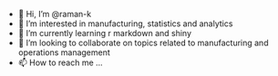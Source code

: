 - 👋 Hi, I’m @raman-k
- 👀 I’m interested in manufacturing, statistics and analytics 
- 🌱 I’m currently learning r markdown and shiny
- 💞️ I’m looking to collaborate on topics related to manufacturing and operations management 
- 📫 How to reach me ...

<!---
raman-k/raman-k is a ✨ special ✨ repository because its `README.md` (this file) appears on your GitHub profile.
You can click the Preview link to take a look at your changes.
--->
